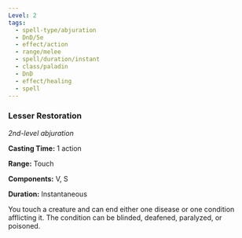 ```yaml
---
Level: 2
tags:
  - spell-type/abjuration
  - DnD/5e
  - effect/action
  - range/melee
  - spell/duration/instant
  - class/paladin
  - DnD
  - effect/healing
  - spell
---
```

### Lesser Restoration

*2nd-level abjuration*

**Casting Time:** 1 action

**Range:** Touch

**Components:** V, S

**Duration:** Instantaneous

You touch a creature and can end either one disease or one condition afflicting it. The condition can be blinded, deafened, paralyzed, or poisoned.